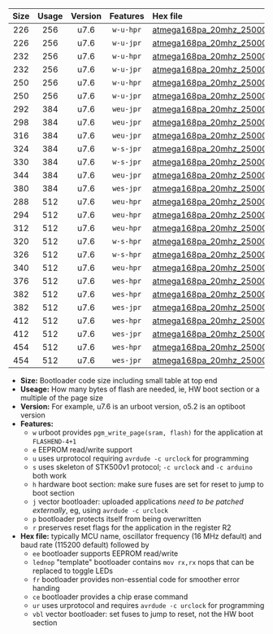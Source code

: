 |Size|Usage|Version|Features|Hex file|
|:-:|:-:|:-:|:-:|:--|
|226|256|u7.6|`w-u-hpr`|[atmega168pa_20mhz_250000bps_ur.hex](https://raw.githubusercontent.com/stefanrueger/urboot/main/atmega168pa_20mhz_250000bps_ur.hex)|
|226|256|u7.6|`w-u-jpr`|[atmega168pa_20mhz_250000bps_ur_vbl.hex](https://raw.githubusercontent.com/stefanrueger/urboot/main/atmega168pa_20mhz_250000bps_ur_vbl.hex)|
|232|256|u7.6|`w-u-hpr`|[atmega168pa_20mhz_250000bps_lednop_ur.hex](https://raw.githubusercontent.com/stefanrueger/urboot/main/atmega168pa_20mhz_250000bps_lednop_ur.hex)|
|232|256|u7.6|`w-u-jpr`|[atmega168pa_20mhz_250000bps_lednop_ur_vbl.hex](https://raw.githubusercontent.com/stefanrueger/urboot/main/atmega168pa_20mhz_250000bps_lednop_ur_vbl.hex)|
|250|256|u7.6|`w-u-hpr`|[atmega168pa_20mhz_250000bps_lednop_fr_ur.hex](https://raw.githubusercontent.com/stefanrueger/urboot/main/atmega168pa_20mhz_250000bps_lednop_fr_ur.hex)|
|250|256|u7.6|`w-u-jpr`|[atmega168pa_20mhz_250000bps_lednop_fr_ur_vbl.hex](https://raw.githubusercontent.com/stefanrueger/urboot/main/atmega168pa_20mhz_250000bps_lednop_fr_ur_vbl.hex)|
|292|384|u7.6|`weu-jpr`|[atmega168pa_20mhz_250000bps_ee_ur_vbl.hex](https://raw.githubusercontent.com/stefanrueger/urboot/main/atmega168pa_20mhz_250000bps_ee_ur_vbl.hex)|
|298|384|u7.6|`weu-jpr`|[atmega168pa_20mhz_250000bps_ee_lednop_ur_vbl.hex](https://raw.githubusercontent.com/stefanrueger/urboot/main/atmega168pa_20mhz_250000bps_ee_lednop_ur_vbl.hex)|
|316|384|u7.6|`weu-jpr`|[atmega168pa_20mhz_250000bps_ee_lednop_fr_ur_vbl.hex](https://raw.githubusercontent.com/stefanrueger/urboot/main/atmega168pa_20mhz_250000bps_ee_lednop_fr_ur_vbl.hex)|
|324|384|u7.6|`w-s-jpr`|[atmega168pa_20mhz_250000bps_vbl.hex](https://raw.githubusercontent.com/stefanrueger/urboot/main/atmega168pa_20mhz_250000bps_vbl.hex)|
|330|384|u7.6|`w-s-jpr`|[atmega168pa_20mhz_250000bps_lednop_vbl.hex](https://raw.githubusercontent.com/stefanrueger/urboot/main/atmega168pa_20mhz_250000bps_lednop_vbl.hex)|
|344|384|u7.6|`weu-jpr`|[atmega168pa_20mhz_250000bps_ee_lednop_fr_ce_ur_vbl.hex](https://raw.githubusercontent.com/stefanrueger/urboot/main/atmega168pa_20mhz_250000bps_ee_lednop_fr_ce_ur_vbl.hex)|
|380|384|u7.6|`wes-jpr`|[atmega168pa_20mhz_250000bps_ee_vbl.hex](https://raw.githubusercontent.com/stefanrueger/urboot/main/atmega168pa_20mhz_250000bps_ee_vbl.hex)|
|288|512|u7.6|`weu-hpr`|[atmega168pa_20mhz_250000bps_ee_ur.hex](https://raw.githubusercontent.com/stefanrueger/urboot/main/atmega168pa_20mhz_250000bps_ee_ur.hex)|
|294|512|u7.6|`weu-hpr`|[atmega168pa_20mhz_250000bps_ee_lednop_ur.hex](https://raw.githubusercontent.com/stefanrueger/urboot/main/atmega168pa_20mhz_250000bps_ee_lednop_ur.hex)|
|312|512|u7.6|`weu-hpr`|[atmega168pa_20mhz_250000bps_ee_lednop_fr_ur.hex](https://raw.githubusercontent.com/stefanrueger/urboot/main/atmega168pa_20mhz_250000bps_ee_lednop_fr_ur.hex)|
|320|512|u7.6|`w-s-hpr`|[atmega168pa_20mhz_250000bps.hex](https://raw.githubusercontent.com/stefanrueger/urboot/main/atmega168pa_20mhz_250000bps.hex)|
|326|512|u7.6|`w-s-hpr`|[atmega168pa_20mhz_250000bps_lednop.hex](https://raw.githubusercontent.com/stefanrueger/urboot/main/atmega168pa_20mhz_250000bps_lednop.hex)|
|340|512|u7.6|`weu-hpr`|[atmega168pa_20mhz_250000bps_ee_lednop_fr_ce_ur.hex](https://raw.githubusercontent.com/stefanrueger/urboot/main/atmega168pa_20mhz_250000bps_ee_lednop_fr_ce_ur.hex)|
|376|512|u7.6|`wes-hpr`|[atmega168pa_20mhz_250000bps_ee.hex](https://raw.githubusercontent.com/stefanrueger/urboot/main/atmega168pa_20mhz_250000bps_ee.hex)|
|382|512|u7.6|`wes-hpr`|[atmega168pa_20mhz_250000bps_ee_lednop.hex](https://raw.githubusercontent.com/stefanrueger/urboot/main/atmega168pa_20mhz_250000bps_ee_lednop.hex)|
|382|512|u7.6|`wes-jpr`|[atmega168pa_20mhz_250000bps_ee_lednop_vbl.hex](https://raw.githubusercontent.com/stefanrueger/urboot/main/atmega168pa_20mhz_250000bps_ee_lednop_vbl.hex)|
|412|512|u7.6|`wes-hpr`|[atmega168pa_20mhz_250000bps_ee_lednop_fr.hex](https://raw.githubusercontent.com/stefanrueger/urboot/main/atmega168pa_20mhz_250000bps_ee_lednop_fr.hex)|
|412|512|u7.6|`wes-jpr`|[atmega168pa_20mhz_250000bps_ee_lednop_fr_vbl.hex](https://raw.githubusercontent.com/stefanrueger/urboot/main/atmega168pa_20mhz_250000bps_ee_lednop_fr_vbl.hex)|
|454|512|u7.6|`wes-hpr`|[atmega168pa_20mhz_250000bps_ee_lednop_fr_ce.hex](https://raw.githubusercontent.com/stefanrueger/urboot/main/atmega168pa_20mhz_250000bps_ee_lednop_fr_ce.hex)|
|454|512|u7.6|`wes-jpr`|[atmega168pa_20mhz_250000bps_ee_lednop_fr_ce_vbl.hex](https://raw.githubusercontent.com/stefanrueger/urboot/main/atmega168pa_20mhz_250000bps_ee_lednop_fr_ce_vbl.hex)|

- **Size:** Bootloader code size including small table at top end
- **Useage:** How many bytes of flash are needed, ie, HW boot section or a multiple of the page size
- **Version:** For example, u7.6 is an urboot version, o5.2 is an optiboot version
- **Features:**
  + `w` urboot provides `pgm_write_page(sram, flash)` for the application at `FLASHEND-4+1`
  + `e` EEPROM read/write support
  + `u` uses urprotocol requiring `avrdude -c urclock` for programming
  + `s` uses skeleton of STK500v1 protocol; `-c urclock` and `-c arduino` both work
  + `h` hardware boot section: make sure fuses are set for reset to jump to boot section
  + `j` vector bootloader: uploaded applications *need to be patched externally*, eg, using `avrdude -c urclock`
  + `p` bootloader protects itself from being overwritten
  + `r` preserves reset flags for the application in the register R2
- **Hex file:** typically MCU name, oscillator frequency (16 MHz default) and baud rate (115200 default) followed by
  + `ee` bootloader supports EEPROM read/write
  + `lednop` "template" bootloader contains `mov rx,rx` nops that can be replaced to toggle LEDs
  + `fr` bootloader provides non-essential code for smoother error handing
  + `ce` bootloader provides a chip erase command
  + `ur` uses urprotocol and requires `avrdude -c urclock` for programming
  + `vbl` vector bootloader: set fuses to jump to reset, not the HW boot section
